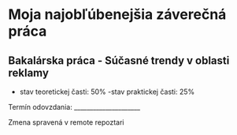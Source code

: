 ﻿# Moja najobľúbenejšia záverečná práca
## Bakalárska práca - Súčasné trendy v oblasti reklamy
- stav teoretickej časti: 50%
-stav praktickej časti: 25%

Termín odovzdania: _____________________

Zmena spravená v remote repoztari
